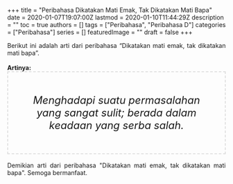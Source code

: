 +++
title = "Peribahasa Dikatakan Mati Emak, Tak Dikatakan Mati Bapa"
date = 2020-01-07T19:07:00Z
lastmod = 2020-01-10T11:44:29Z
description = ""
toc = true
authors = []
tags = ["Peribahasa", "Peribahasa D"]
categories = ["Peribahasa"]
series = []
featuredImage = ""
draft = false
+++

<div dir="ltr" style="text-align: left;" trbidi="on"><div style="text-align: justify;">Berikut ini adalah arti dari peribahasa “Dikatakan mati emak, tak dikatakan mati bapa”.</div><br /><div style="text-align: justify;"><b>Artinya:</b></div><div style="border: 2px dashed #ddd; font-size: 24px; height: auto; margin: 0 auto; padding: 50px; text-align: center; width: auto;"><i>Menghadapi suatu permasalahan yang sangat sulit; berada dalam keadaan yang serba salah.</i></div><br /><div style="text-align: justify;">Demikian arti dari peribahasa "Dikatakan mati emak, tak dikatakan mati bapa". Semoga bermanfaat.</div></div>
